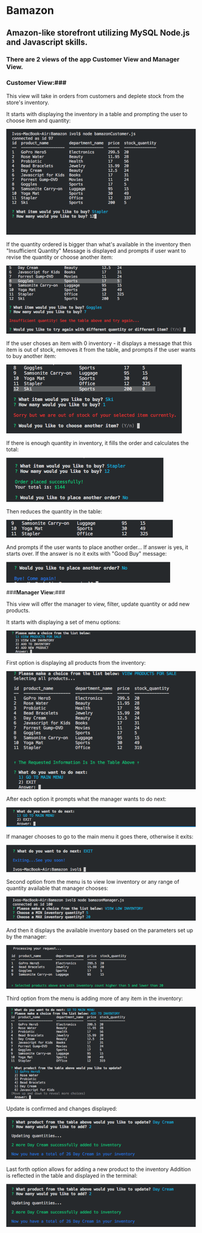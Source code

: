 # Bamazon

## Amazon-like storefront utilizing MySQL Node.js and Javascript skills.

### There are 2 views of the app Customer View and Manager View.

### **Customer View:**###

This view will take in orders from customers and deplete stock from the store's inventory.

It starts with displaying the inventory in a table and prompting the user to choose item and quantity:

![Start Order](/images/start_order.png)

If the quantity ordered is bigger than what's available in the inventory then "Insufficient Quantity" Message is displayed and prompts if user want to revise the quantity or choose another item:

![Insufficient Quantity](/images/insufficient_quantity.png)

If the user choses an item with 0 inventory - it displays a message that this item is out of stock, removes it from the table, and prompts if the user wants to buy another item:

![Out of Stock](/images/outOfStock.png)

If there is enough quantity in inventory, it fills the order and calculates the total:

![Calculates](/images/calculated_order.png)

Then reduces the quantity in the table:

![Reduces quantity](/images/reduced_quantity.png)

And prompts if the user wants to place another order...
If answer is yes, it starts over. If the answer is no it exits with "Good Buy" message:

![Another order](/images/another_order.png)

###**Manager View:**###

This view will offer the manager to view, filter, update quantity or add new products.

It starts with displaying a set of menu options:

![Menu Options](/images/choiceOfOptions.png)

First option is displaying all products from the inventory:

![View Products](/images/view_products.png)

After each option it prompts what the manager wants to do next:

![Follow Up](/images/folowUp.png)

If manager chooses to go to the main menu it goes there, otherwise it exits:

![Exiting](/images/exiting.png)

Second option from the menu is to view low inventory or any range of quantity available that manager chooses:

![Range](/images/lowInventoryRange.png)

And then it displays the available inventory based on the parameters set up by the manager:

![Low Inventory](/images/lowInventory.png)

Third option from the menu is adding more of any item in the inventory:

![Add to Inventory](/images/updateQuantity.png)

Update is confirmed and changes displayed:

![Confirm Quantity](/images/quantityConfirm.png)

Last forth option allows for adding a new product to the inventory
Addition is reflected in the table and displayed in the terminal:

![New Product](/images/quantityConfirm.png)


































